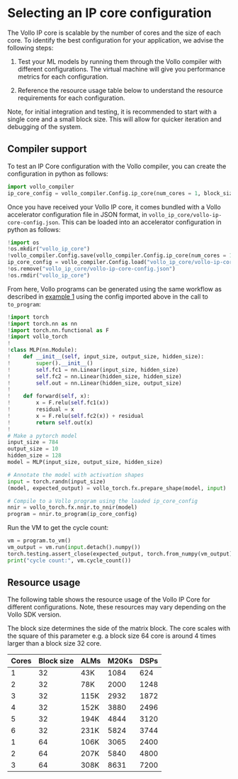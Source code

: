 # Selecting an IP core configuration

The Vollo IP core is scalable by the number of cores and the size of each core. To identify the best configuration for
your application, we advise the following steps:

1. Test your ML models by running them through the Vollo compiler with different configurations. The virtual machine
   will give you performance metrics for each configuration.

2. Reference the resource usage table below to understand the resource requirements for each configuration.

Note, for initial integration and testing, it is recommended to start with a single core and a small block size. This will
allow for quicker iteration and debugging of the system.


## Compiler support

To test an IP Core configuration with the Vollo compiler, you can create the configuration in python as follows:
```python
import vollo_compiler
ip_core_config = vollo_compiler.Config.ip_core(num_cores = 1, block_size = 32)
```

Once you have received your Vollo IP core, it comes bundled with a Vollo accelerator configuration file in JSON format,
in `vollo_ip_core/vollo-ip-core-config.json`.
This can be loaded into an accelerator configuration in python as follows:
```python
!import os
!os.mkdir("vollo_ip_core")
!vollo_compiler.Config.save(vollo_compiler.Config.ip_core(num_cores = 1, block_size = 32), "vollo_ip_core/vollo-ip-core-config.json")
ip_core_config = vollo_compiler.Config.load("vollo_ip_core/vollo-ip-core-config.json")
!os.remove("vollo_ip_core/vollo-ip-core-config.json")
!os.rmdir("vollo_ip_core")
```

From here, Vollo programs can be generated using the same workflow as described in [example 1](../example-1-mlp.md)
using the config imported above in the call to `to_program`:

```python
!import torch
!import torch.nn as nn
!import torch.nn.functional as F
!import vollo_torch
!
!class MLP(nn.Module):
!    def __init__(self, input_size, output_size, hidden_size):
!        super().__init__()
!        self.fc1 = nn.Linear(input_size, hidden_size)
!        self.fc2 = nn.Linear(hidden_size, hidden_size)
!        self.out = nn.Linear(hidden_size, output_size)
!
!    def forward(self, x):
!        x = F.relu(self.fc1(x))
!        residual = x
!        x = F.relu(self.fc2(x)) + residual
!        return self.out(x)
!
# Make a pytorch model
input_size = 784
output_size = 10
hidden_size = 128
model = MLP(input_size, output_size, hidden_size)

# Annotate the model with activation shapes
input = torch.randn(input_size)
(model, expected_output) = vollo_torch.fx.prepare_shape(model, input)

# Compile to a Vollo program using the loaded ip_core_config
nnir = vollo_torch.fx.nnir.to_nnir(model)
program = nnir.to_program(ip_core_config)

```
Run the VM to get the cycle count:

```python
vm = program.to_vm()
vm_output = vm.run(input.detach().numpy())
torch.testing.assert_close(expected_output, torch.from_numpy(vm_output))
print("cycle count:", vm.cycle_count())
```

## Resource usage

The following table shows the resource usage of the Vollo IP Core for different configurations. Note,
these resources may vary depending on the Vollo SDK version.

The block size determines the side of the matrix block. The core scales with the square of this parameter
e.g. a block size 64 core is around 4 times larger than a block size 32 core.

| Cores | Block size | ALMs | M20Ks | DSPs |
| ----- | ---------- | ---- | ----- | ---- |
| 1     | 32         | 43K  | 1084  | 624  |
| 2     | 32         | 78K  | 2000  | 1248 |
| 3     | 32         | 115K | 2932  | 1872 |
| 4     | 32         | 152K | 3880  | 2496 |
| 5     | 32         | 194K | 4844  | 3120 |
| 6     | 32         | 231K | 5824  | 3744 |
| 1     | 64         | 106K | 3065  | 2400 |
| 2     | 64         | 207K | 5840  | 4800 |
| 3     | 64         | 308K | 8631  | 7200 |
